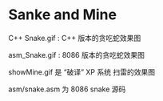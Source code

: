 # Sanke and Mine

C++ Snake.gif : C++ 版本的贪吃蛇效果图

asm_Snake.gif : 8086 版本的贪吃蛇效果图

showMine.gif 是 “破译” XP 系统 扫雷的效果图

asm/snake.asm 为 8086 snake 源码
